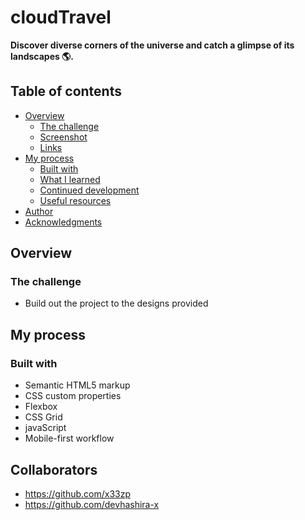 # cloudTravel


**Discover diverse corners of the universe and catch a glimpse of its landscapes 🌎.**

## Table of contents

- [Overview](#overview)
  - [The challenge](#the-challenge)
  - [Screenshot](#screenshot)
  - [Links](#links)
- [My process](#my-process)
  - [Built with](#built-with)
  - [What I learned](#what-i-learned)
  - [Continued development](#continued-development)
  - [Useful resources](#useful-resources)
- [Author](#author)
- [Acknowledgments](#acknowledgments)

## Overview

### The challenge

- Build out the project to the designs provided

<!-- ### Screenshot -->

<!-- ### Links

- Live Site URL: [Add live site URL here](https://your-live-site-url.com) -->

## My process

### Built with

- Semantic HTML5 markup
- CSS custom properties
- Flexbox
- CSS Grid
- javaScript
- Mobile-first workflow
<!-- - [React](https://reactjs.org/) - JS library
- [Next.js](https://nextjs.org/) - React framework
- [Styled Components](https://styled-components.com/) - For styles -->

<!-- ### What I learned

Use this section to recap over some of your major learnings while working through this project. Writing these out and providing code samples of areas you want to highlight is a great way to reinforce your own knowledge.

To see how you can add code snippets, see below:

```html
<h1>Some HTML code I'm proud of</h1>
```
```css
.proud-of-this-css {
  color: papayawhip;
}
```
```js
const proudOfThisFunc = () => {
  console.log('🎉')
}
``` -->


<!-- ### Continued development

Use this section to outline areas that you want to continue focusing on in future projects. These could be concepts you're still not completely comfortable with or techniques you found useful that you want to refine and perfect. -->

<!-- ### Useful resources

- [Example resource 1](https://www.example.com) - This helped me for XYZ reason. I really liked this pattern and will use it going forward.
- [Example resource 2](https://www.example.com) - This is an amazing article which helped me finally understand XYZ. I'd recommend it to anyone still learning this concept. -->

## Collaborators
- https://github.com/x33zp
- https://github.com/devhashira-x

<!-- ## Author

- Website - [Add your name here](https://www.your-site.com)
- Twitter - [@yourusername](https://www.twitter.com/yourusername) -->


<!-- ## Acknowledgments -->
<!-- 
This is where you can give a hat tip to anyone who helped you out on this project. Perhaps you worked in a team or got some inspiration from someone else's solution. This is the perfect place to give them some credit. -->